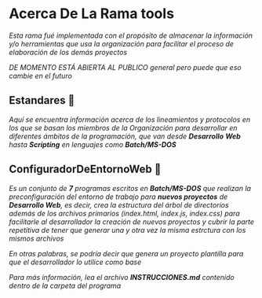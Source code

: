 # Acerca De La Rama tools
_Esta rama fué implementada con el propósito de almacenar la información_
_y/o herramientas que usa la organización para facilitar el proceso de elaboración_
_de los demás proyectos_

_DE MOMENTO ESTÁ ABIERTA AL PUBLICO general pero puede que eso cambie en el futuro_

## Estandares 📂
_Aquí se encuentra información acerca de los lineamientos y protocolos_
_en los que se basan los miembros de la Organización para desarrollar_
_en diferentes ámbitos de la programación, que van desde **Desarrollo**_
_**Web** hasta **Scripting** en lenguajes como **Batch/MS-DOS**_


## ConfiguradorDeEntornoWeb 📂
_Es un conjunto de **7** programas escritos en **Batch/MS-DOS** que realizan_
_la preconfiguración del entorno de trabajo para **nuevos proyectos** de_
_**Desarrollo Web**, es decir, crea la estructura del árbol de directorios_
_además de los archivos primarios (index.html, index.js, index.css) para_
_facilitarle al desarrollador la creación de nuevos proyectos y cubrir la_
_parte repetitiva de tener que generar una y otra vez la misma estrctura_
_con los mismos archivos_

_En otras palabras, se podría decir que genera un proyecto plantilla para que_
_el desarrollador lo utilice como base_

_Para más información, lea el archivo **INSTRUCCIONES.md** contenido dentro de la_
_carpeta del programa_